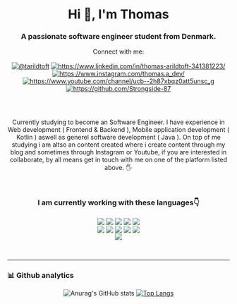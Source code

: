 <h1 align="center">Hi 👋, I'm Thomas</h1>
<h3 align="center">A passionate software engineer student from Denmark.</h3>

<p align="center">Connect with me:</p>
<p align="center">
<a href="https://twitter.com/@tarildtoft" target="blank"><img align="center" src="https://img.shields.io/badge/Twitter-1DA1F2?style=for-the-badge&logo=twitter&logoColor=white" alt="@tarildtoft" /></a>
<a href="https://www.linkedin.com/in/thomas-arildtoft-341381223/" target="blank"><img align="center" src="https://img.shields.io/badge/LinkedIn-0077B5?style=for-the-badge&logo=linkedin&logoColor=white" alt="https://www.linkedin.com/in/thomas-arildtoft-341381223/"  /></a>
<a href="https://www.instagram.com/thomas.a_dev/" target="blank"><img align="center" src="https://img.shields.io/badge/Instagram-E4405F?style=for-the-badge&logo=instagram&logoColor=white" alt="https://www.instagram.com/thomas.a_dev/" /></a>
<a href="https://www.youtube.com/channel/ucb--2h87xbqz0att5unsc_g" target="blank"><img align="center" src="https://img.shields.io/badge/YouTube-FF0000?style=for-the-badge&logo=youtube&logoColor=white" alt="https://www.youtube.com/channel/ucb--2h87xbqz0att5unsc_g" /></a>
 <a href="https://github.com/Strongside-87" target="blank"><img align="center" src="https://img.shields.io/badge/GitHub-100000?style=for-the-badge&logo=github&logoColor=white" alt="https://github.com/Strongside-87" /></a>
<div align="center"> <img src="https://komarev.com/ghpvc/?username=Strongside-87&style=flat-square&color=blue" alt=""/></div>
</p>

 &nbsp;
  
<p align="center"> Currently studying to become an Software Engineer. I have experience in Web development ( Frontend & Backend ), Mobile application development ( Kotlin ) aswell as generel software development ( Java ). On top of me studying i am altso an content created where i create content through my blog and sometimes through Instagram or Youtube, if you are interested in collaborate, by all means get in touch with me on one of the platform listed above. 🖐️ </p>

  &nbsp;
   
<h3 align="center">I am currently working with these languages👇</h3>

<p align="center">
 <div align="center"><target="blank"><img align="center" src="https://img.shields.io/badge/HTML5-E34F26?style=for-the-badge&logo=html5&logoColor=white"/>
 <target="blank"><img align="center" src="https://img.shields.io/badge/CSS3-1572B6?style=for-the-badge&logo=css3&logoColor=white"/>
 <target="blank"><img align="center" src="https://img.shields.io/badge/JavaScript-F7DF1E?style=for-the-badge&logo=javascript&logoColor=black"/>
 <target="blank"><img align="center" src="https://img.shields.io/badge/Bootstrap-563D7C?style=for-the-badge&logo=bootstrap&logoColor=white"/>
 <target="blank"><img align="center" src="https://img.shields.io/badge/React-20232A?style=for-the-badge&logo=react&logoColor=61DAFB"/> </div>
 <div align="center">
 <target="blank"><img align="center" src="https://img.shields.io/badge/C-00599C?style=for-the-badge&logo=c&logoColor=white"/>
 <target="blank"><img align="center" src="https://img.shields.io/badge/C%23-239120?style=for-the-badge&logo=c-sharp&logoColor=white"/>
 <target="blank"><img align="center" src="https://img.shields.io/badge/MySQL-00000F?style=for-the-badge&logo=mysql&logoColor=white"/>
 <target="blank"><img align="center" src="https://img.shields.io/badge/.NET-5C2D91?style=for-the-badge&logo=.net&logoColor=white"/>
 <target="blank"><img align="center" src="https://img.shields.io/badge/Node.js-43853D?style=for-the-badge&logo=node.js&logoColor=white"/>
<div align="center">
 <target="blank"><img align="center" src="https://img.shields.io/badge/Java-ED8B00?style=for-the-badge&logo=java&logoColor=white"/>
</p>

   &nbsp;
   &nbsp;
   &nbsp;
   
   ________________________________________________________________________________________________________________
   <h3 align="left"> 📊 Github analytics</h3>

 ![Anurag's GitHub stats](https://github-readme-stats.vercel.app/api?username=Strongside-87&show_icons=true&theme=radical) [![Top Langs](https://github-readme-stats.vercel.app/api/top-langs/?username=Strongside-87&layout=compactshow_icons=true&theme=radical)](https://github.com/anuraghazra/github-readme-stats)

